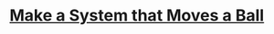 # [Make a System that Moves a Ball](https://education.lego.com/en-us/lessons/ev3-dep/make-a-system-that-moves-a-ball)
